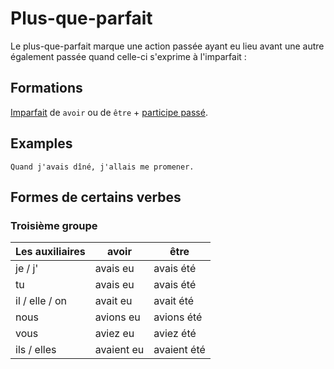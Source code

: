 # Plus-que-parfait

Le plus-que-parfait marque une action passée ayant eu lieu avant une autre également passée quand celle-ci s'exprime à l'imparfait :

## Formations

[Imparfait](imparfait.md) de `avoir` ou de `être` + [participe passé](./../participes/participe%20passé.md).

## Examples

```text
Quand j'avais dîné, j'allais me promener.
```

## Formes de certains verbes

### Troisième groupe

Les auxiliaires | avoir | être
-|-|-
je / j' | avais eu | avais été
tu | avais eu | avais été
il / elle / on | avait eu | avait été
nous | avions eu | avions été
vous | aviez eu | aviez été
ils / elles | avaient eu | avaient été
